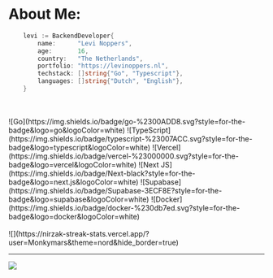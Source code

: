 # About Me:
```go
    levi := BackendDeveloper{
        name:      "Levi Noppers",
        age:       16,
        country:   "The Netherlands",
        portfolio: "https://levinoppers.nl",
        techstack: []string{"Go", "Typescript"},
        languages: []string{"Dutch", "English"},
    }
```

<br>
<br/>
![Go](https://img.shields.io/badge/go-%2300ADD8.svg?style=for-the-badge&logo=go&logoColor=white)
![TypeScript](https://img.shields.io/badge/typescript-%23007ACC.svg?style=for-the-badge&logo=typescript&logoColor=white) ![Vercel](https://img.shields.io/badge/vercel-%23000000.svg?style=for-the-badge&logo=vercel&logoColor=white) ![Next JS](https://img.shields.io/badge/Next-black?style=for-the-badge&logo=next.js&logoColor=white) ![Supabase](https://img.shields.io/badge/Supabase-3ECF8E?style=for-the-badge&logo=supabase&logoColor=white) ![Docker](https://img.shields.io/badge/docker-%230db7ed.svg?style=for-the-badge&logo=docker&logoColor=white)
<br/>
<br/>
![](https://nirzak-streak-stats.vercel.app/?user=Monkymars&theme=nord&hide_border=true)<br/>


---
[![](https://visitcount.itsvg.in/api?id=Monkymars&icon=0&color=0)](https://visitcount.itsvg.in)

<!-- Proudly created with GPRM ( https://gprm.itsvg.in ) -->
